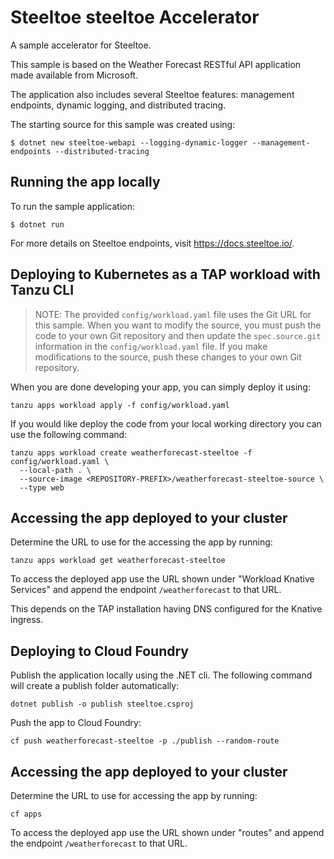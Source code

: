 # Steeltoe steeltoe Accelerator

A sample accelerator for Steeltoe.

This sample is based on the Weather Forecast RESTful API application made available from Microsoft.

The application also includes several Steeltoe features: management endpoints, dynamic logging, and distributed tracing.

The starting source for this sample was created using:
```
$ dotnet new steeltoe-webapi --logging-dynamic-logger --management-endpoints --distributed-tracing
```

## Running the app locally

To run the sample application:

```
$ dotnet run
```

For more details on Steeltoe endpoints, visit https://docs.steeltoe.io/.

## Deploying to Kubernetes as a TAP workload with Tanzu CLI

> NOTE: The provided `config/workload.yaml` file uses the Git URL for this sample. When you want to modify the source, you must push the code to your own Git repository and then update the `spec.source.git` information in the `config/workload.yaml` file.
If you make modifications to the source, push these changes to your own Git repository.

When you are done developing your app, you can simply deploy it using:

```
tanzu apps workload apply -f config/workload.yaml
```

If you would like deploy the code from your local working directory you can use the following command:

```
tanzu apps workload create weatherforecast-steeltoe -f config/workload.yaml \
  --local-path . \
  --source-image <REPOSITORY-PREFIX>/weatherforecast-steeltoe-source \
  --type web
```

## Accessing the app deployed to your cluster

Determine the URL to use for the accessing the app by running:

```
tanzu apps workload get weatherforecast-steeltoe
```

To access the deployed app use the URL shown under "Workload Knative Services" and append the endpoint `/weatherforecast` to that URL.

This depends on the TAP installation having DNS configured for the Knative ingress.

## Deploying to Cloud Foundry

Publish the application locally using the .NET cli. The following command will create a publish folder automatically:

```
dotnet publish -o publish steeltoe.csproj
```

Push the app to Cloud Foundry:

```
cf push weatherforecast-steeltoe -p ./publish --random-route
```

## Accessing the app deployed to your cluster

Determine the URL to use for accessing the app by running:

```
cf apps
```

To access the deployed app use the URL shown under "routes" and append the endpoint `/weatherforecast` to that URL.
